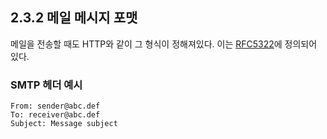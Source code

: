 ## 2.3.2 메일 메시지 포맷

메일을 전송할 때도 HTTP와 같이 그 형식이 정해져있다. 이는 [RFC5322](https://datatracker.ietf.org/doc/html/rfc5322)에 정의되어 있다.

### SMTP 헤더 예시

```
From: sender@abc.def
To: receiver@abc.def
Subject: Message subject
```
